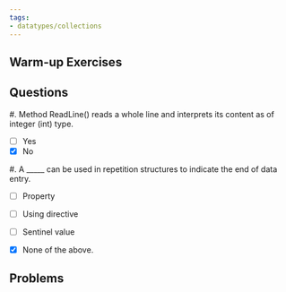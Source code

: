 ```yaml
---
tags:
- datatypes/collections
---
```


## Warm-up Exercises

## Questions

#. Method ReadLine() reads a whole line and interprets its content as of integer (int) type.

  - [ ] Yes
  - [x] No

#. A _____ can be used in repetition structures to indicate the end of data entry.
- [ ] Property
- [ ] Using directive
- [ ] Sentinel value
- [x] None of the above.


## Problems